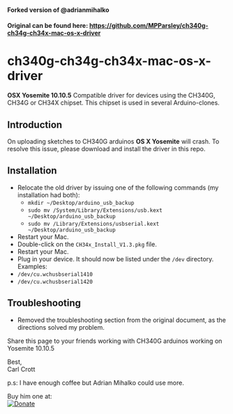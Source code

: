 #### Forked version of @adrianmihalko 
#### Original can be found here: https://github.com/MPParsley/ch340g-ch34g-ch34x-mac-os-x-driver

# ch340g-ch34g-ch34x-mac-os-x-driver

**OSX Yosemite 10.10.5**
Compatible driver for devices using the CH340G, CH34G or CH34X chipset. This chipset is used in several Arduino-clones.

## Introduction
On uploading sketches to CH340G arduinos **OS X Yosemite** will crash. To resolve this issue, please download and install the driver in this repo.

## Installation

* Relocate the old driver by issuing one of the following commands (my installation had both):
  * `mkdir ~/Desktop/arduino_usb_backup`
  * `sudo mv /System/Library/Extensions/usb.kext ~/Desktop/arduino_usb_backup`
  * `sudo mv /Library/Extensions/usbserial.kext ~/Desktop/arduino_usb_backup`
*  Restart your Mac.
*  Double-click on the `CH34x_Install_V1.3.pkg` file.
*  Restart your Mac.
*  Plug in your device. It should now be listed under the `/dev` directory. Examples:
  * `/dev/cu.wchusbserial1410`
  * `/dev/cu.wchusbserial1420`

## Troubleshooting

* Removed the troubleshooting section from the original document, as the directions solved my problem. 

Share this page to your friends working with CH340G arduinos working on Yosemite 10.10.5

Best,  
Carl Crott

p.s:
I have enough coffee but Adrian Mihalko could use more.

Buy him one at:   
[![Donate](https://img.shields.io/badge/Donate-PayPal-green.svg)](https://www.paypal.com/cgi-bin/webscr?cmd=_donations&business=adriankoooo%40gmail%2ecom&lc=SK&item_name=Adrian%20Mihalko&currency_code=EUR&bn=PP%2dDonationsBF%3abtn_donateCC_LG%2egif%3aNonHosted)

